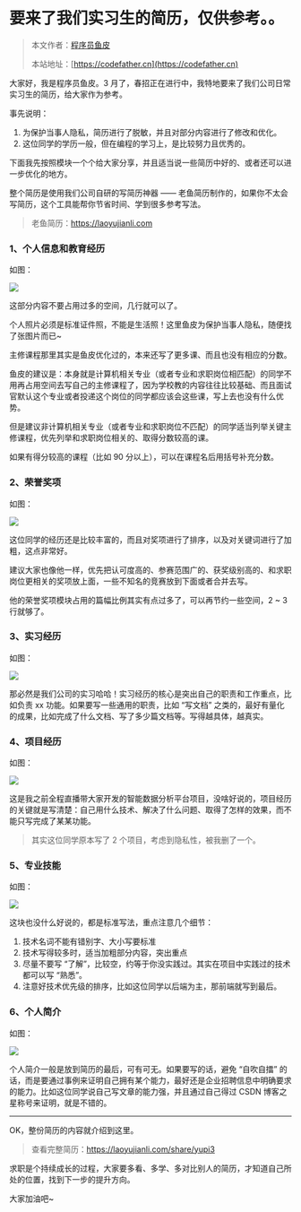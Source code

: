 # 要来了我们实习生的简历，仅供参考。。

> 本文作者：[程序员鱼皮](https://yuyuanweb.feishu.cn/wiki/Abldw5WkjidySxkKxU2cQdAtnah)
>
> 本站地址：[https://codefather.cn](https://codefather.cn)

大家好，我是程序员鱼皮。3 月了，春招正在进行中，我特地要来了我们公司日常实习生的简历，给大家作为参考。

事先说明：

1. 为保护当事人隐私，简历进行了脱敏，并且对部分内容进行了修改和优化。
2. 这位同学的学历一般，但在编程的学习上，是比较努力且优秀的。

下面我先按照模块一个个给大家分享，并且适当说一些简历中好的、或者还可以进一步优化的地方。

整个简历是使用我们公司自研的写简历神器 —— 老鱼简历制作的，如果你不太会写简历，这个工具能帮你节省时间、学到很多参考写法。

> 老鱼简历：https://laoyujianli.com



### 1、个人信息和教育经历

如图：

![](https://pic.yupi.icu/1/image-20240301185922178.png)

这部分内容不要占用过多的空间，几行就可以了。

个人照片必须是标准证件照，不能是生活照！这里鱼皮为保护当事人隐私，随便找了张图片而已~

主修课程那里其实是鱼皮优化过的，本来还写了更多课、而且也没有相应的分数。

鱼皮的建议是：本身就是计算机相关专业（或者专业和求职岗位相匹配）的同学不用再占用空间去写自己的主修课程了，因为学校教的内容往往比较基础、而且面试官默认这个专业或者投递这个岗位的同学都应该会这些课，写上去也没有什么优势。

但是建议非计算机相关专业（或者专业和求职岗位不匹配）的同学适当列举关键主修课程，优先列举和求职岗位相关的、取得分数较高的课。

如果有得分较高的课程（比如 90 分以上），可以在课程名后用括号补充分数。



### 2、荣誉奖项

如图：

![](https://pic.yupi.icu/1/image-20240301190255511.png)

这位同学的经历还是比较丰富的，而且对奖项进行了排序，以及对关键词进行了加粗，这点非常好。

建议大家也像他一样，优先把认可度高的、参赛范围广的、获奖级别高的、和求职岗位更相关的奖项放上面，一些不知名的竞赛放到下面或者合并去写。

他的荣誉奖项模块占用的篇幅比例其实有点过多了，可以再节约一些空间，2 ~ 3 行就够了。



### 3、实习经历

如图：

![](https://pic.yupi.icu/1/image-20240301190438787.png)

那必然是我们公司的实习哈哈！实习经历的核心是突出自己的职责和工作重点，比如负责 xx 功能。如果要写一些通用的职责，比如 “写文档” 之类的，最好有量化的成果，比如完成了什么文档、写了多少篇文档等。写得越具体，越真实。



### 4、项目经历

如图：

![](https://pic.yupi.icu/1/image-20240301190620914.png)

这是我之前全程直播带大家开发的智能数据分析平台项目，没啥好说的，项目经历的关键就是写清楚：自己用什么技术、解决了什么问题、取得了怎样的效果，而不能只写完成了某某功能。

> 其实这位同学原本写了 2 个项目，考虑到隐私性，被我删了一个。



### 5、专业技能

如图：

![](https://pic.yupi.icu/1/image-20240301191058962.png)

这块也没什么好说的，都是标准写法，重点注意几个细节：

1. 技术名词不能有错别字、大小写要标准
2. 技术写得较多时，适当加粗部分内容，突出重点
3. 尽量不要写 “了解”，比较空，约等于你没实践过。其实在项目中实践过的技术都可以写 “熟悉”。
4. 注意好技术优先级的排序，比如这位同学以后端为主，那前端就写到最后。



### 6、个人简介

如图：

![](https://pic.yupi.icu/1/image-20240301191306411.png)

个人简介一般是放到简历的最后，可有可无。如果要写的话，避免 “自吹自擂” 的话，而是要通过事例来证明自己拥有某个能力，最好还是企业招聘信息中明确要求的能力。比如这位同学说自己写文章的能力强，并且通过自己得过 CSDN 博客之星称号来证明，就是不错的。



---



OK，整份简历的内容就介绍到这里。

> 查看完整简历：https://laoyujianli.com/share/yupi3

求职是个持续成长的过程，大家要多看、多学、多对比别人的简历，才知道自己所处的位置，找到下一步的提升方向。

大家加油吧~